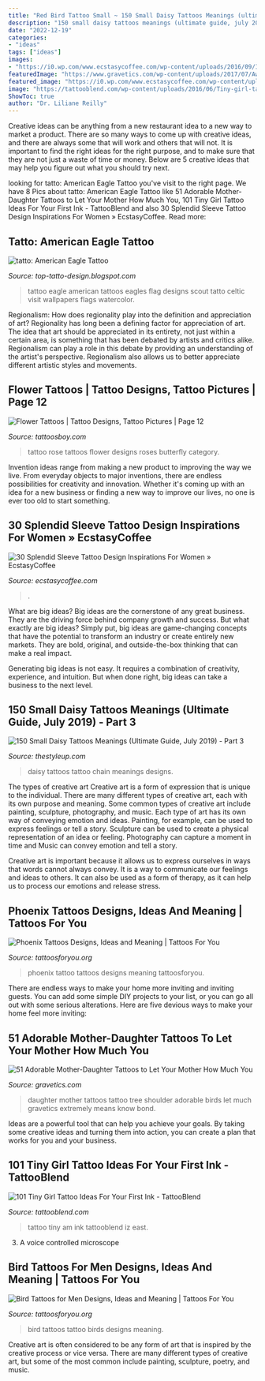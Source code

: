 ```yaml
---
title: "Red Bird Tattoo Small ~ 150 Small Daisy Tattoos Meanings (ultimate Guide, July 2019)"
description: "150 small daisy tattoos meanings (ultimate guide, july 2019)"
date: "2022-12-19"
categories:
- "ideas"
tags: ["ideas"]
images:
- "https://i0.wp.com/www.ecstasycoffee.com/wp-content/uploads/2016/09/Intricate-Geometric-Women’s-Tattoo-Design.jpg?resize=600%2C867"
featuredImage: "https://www.gravetics.com/wp-content/uploads/2017/07/Awesome-Tree-With-Birds-On-Shoulder-Mother-Daughter-Tattoo-Idea.jpg"
featured_image: "https://i0.wp.com/www.ecstasycoffee.com/wp-content/uploads/2016/09/Intricate-Geometric-Women’s-Tattoo-Design.jpg?resize=600%2C867"
image: "https://tattooblend.com/wp-content/uploads/2016/06/Tiny-girl-tattoo-design-3.jpg"
ShowToc: true
author: "Dr. Liliane Reilly"
---
```



Creative ideas can be anything from a new restaurant idea to a new way to market a product. There are so many ways to come up with creative ideas, and there are always some that will work and others that will not. It is important to find the right ideas for the right purpose, and to make sure that they are not just a waste of time or money. Below are 5 creative ideas that may help you figure out what you should try next.

	

		
looking for tatto: American Eagle Tattoo you've visit to the right page. We have 8 Pics about tatto: American Eagle Tattoo like 51 Adorable Mother-Daughter Tattoos to Let Your Mother How Much You, 101 Tiny Girl Tattoo Ideas For Your First Ink - TattooBlend and also 30 Splendid Sleeve Tattoo Design Inspirations For Women » EcstasyCoffee. Read more:
		
    
## Tatto: American Eagle Tattoo

<img loading=lazy src="https://3.bp.blogspot.com/-XaipPGDN2_8/UQVepohzFNI/AAAAAAAAQSs/BYBFm2ATFBw/s1600/Img9854_eagle.jpg" onerror="this.onerror=null;this.src='https://tse2.mm.bing.net/th?id=OIP.wymMuZdaokzFrw9IbLfOigAAAA&amp;pid=15.1';" alt="tatto: American Eagle Tattoo">

_Source: top-tatto-design.blogspot.com_

>tattoo eagle american tattoos eagles flag designs scout tatto celtic visit wallpapers flags watercolor. 

	

Regionalism: How does regionality play into the definition and appreciation of art?
Regionality has long been a defining factor for appreciation of art. The idea that art should be appreciated in its entirety, not just within a certain area, is something that has been debated by artists and critics alike. Regionalism can play a role in this debate by providing an understanding of the artist's perspective. Regionalism also allows us to better appreciate different artistic styles and movements.

    
## Flower Tattoos | Tattoo Designs, Tattoo Pictures | Page 12

<img loading=lazy src="http://www.tattoosboy.com/wp-content/uploads/2016/04/Blue-Rose-Tattoo-TB12033.jpg" onerror="this.onerror=null;this.src='https://tse3.mm.bing.net/th?id=OIP.hEpzRV5cr9ctkkWRnlF-JAHaLK&amp;pid=15.1';" alt="Flower Tattoos | Tattoo Designs, Tattoo Pictures | Page 12">

_Source: tattoosboy.com_

>tattoo rose tattoos flower designs roses butterfly category. 

	

Invention ideas range from making a new product to improving the way we live. From everyday objects to major inventions, there are endless possibilities for creativity and innovation. Whether it's coming up with an idea for a new business or finding a new way to improve our lives, no one is ever too old to start something.

    
## 30 Splendid Sleeve Tattoo Design Inspirations For Women » EcstasyCoffee

<img loading=lazy src="https://i0.wp.com/www.ecstasycoffee.com/wp-content/uploads/2016/09/Intricate-Geometric-Women’s-Tattoo-Design.jpg?resize=600%2C867" onerror="this.onerror=null;this.src='https://tse4.mm.bing.net/th?id=OIP.v5mlehx3lfyVlrDU7muCXAHaKs&amp;pid=15.1';" alt="30 Splendid Sleeve Tattoo Design Inspirations For Women » EcstasyCoffee">

_Source: ecstasycoffee.com_

>. 

	

What are big ideas?
Big ideas are the cornerstone of any great business. They are the driving force behind company growth and success. But what exactly are big ideas?
Simply put, big ideas are game-changing concepts that have the potential to transform an industry or create entirely new markets. They are bold, original, and outside-the-box thinking that can make a real impact.

Generating big ideas is not easy. It requires a combination of creativity, experience, and intuition. But when done right, big ideas can take a business to the next level.

    
## 150 Small Daisy Tattoos Meanings (Ultimate Guide, July 2019) - Part 3

<img loading=lazy src="https://thestyleup.com/wp-content/uploads/2015/03/daisy-chain-600x801.jpg" onerror="this.onerror=null;this.src='https://tse1.mm.bing.net/th?id=OIP.se3vbgxpXsJOqkgoTCvJpgHaJ4&amp;pid=15.1';" alt="150 Small Daisy Tattoos Meanings (Ultimate Guide, July 2019) - Part 3">

_Source: thestyleup.com_

>daisy tattoos tattoo chain meanings designs. 

	

The types of creative art
Creative art is a form of expression that is unique to the individual. There are many different types of creative art, each with its own purpose and meaning.
Some common types of creative art include painting, sculpture, photography, and music. Each type of art has its own way of conveying emotion and ideas. Painting, for example, can be used to express feelings or tell a story. Sculpture can be used to create a physical representation of an idea or feeling. Photography can capture a moment in time and Music can convey emotion and tell a story.

Creative art is important because it allows us to express ourselves in ways that words cannot always convey. It is a way to communicate our feelings and ideas to others. It can also be used as a form of therapy, as it can help us to process our emotions and release stress.

    
## Phoenix Tattoos Designs, Ideas And Meaning | Tattoos For You

<img loading=lazy src="http://www.tattoosforyou.org/wp-content/uploads/2013/10/Tattoo-Phoenix-766x1024.jpg" onerror="this.onerror=null;this.src='https://tse3.mm.bing.net/th?id=OIP.76Aa8pIQuaDgtg3GFvrknwHaJ5&amp;pid=15.1';" alt="Phoenix Tattoos Designs, Ideas and Meaning | Tattoos For You">

_Source: tattoosforyou.org_

>phoenix tattoo tattoos designs meaning tattoosforyou. 

	

There are endless ways to make your home more inviting and inviting guests. You can add some simple DIY projects to your list, or you can go all out with some serious alterations. Here are five devious ways to make your home feel more inviting: 

    
## 51 Adorable Mother-Daughter Tattoos To Let Your Mother How Much You

<img loading=lazy src="https://www.gravetics.com/wp-content/uploads/2017/07/Awesome-Tree-With-Birds-On-Shoulder-Mother-Daughter-Tattoo-Idea.jpg" onerror="this.onerror=null;this.src='https://tse2.mm.bing.net/th?id=OIP.PSe6ahlFuvpyXrfEE3HHoQHaFj&amp;pid=15.1';" alt="51 Adorable Mother-Daughter Tattoos to Let Your Mother How Much You">

_Source: gravetics.com_

>daughter mother tattoos tattoo tree shoulder adorable birds let much gravetics extremely means know bond. 

	

Ideas are a powerful tool that can help you achieve your goals. By taking some creative ideas and turning them into action, you can create a plan that works for you and your business.

    
## 101 Tiny Girl Tattoo Ideas For Your First Ink - TattooBlend

<img loading=lazy src="https://tattooblend.com/wp-content/uploads/2016/06/Tiny-girl-tattoo-design-3.jpg" onerror="this.onerror=null;this.src='https://tse4.mm.bing.net/th?id=OIP._wA3AJZ0brkKS-Mji86WPQHaJN&amp;pid=15.1';" alt="101 Tiny Girl Tattoo Ideas For Your First Ink - TattooBlend">

_Source: tattooblend.com_

>tattoo tiny am ink tattooblend iz east. 

	

3. A voice controlled microscope

    
## Bird Tattoos For Men Designs, Ideas And Meaning | Tattoos For You

<img loading=lazy src="https://www.tattoosforyou.org/wp-content/uploads/2017/10/Birds-Tattoo-for-Men.jpg" onerror="this.onerror=null;this.src='https://tse1.mm.bing.net/th?id=OIP.7ZGlIjqjoyNioxBQ7iKGBAHaJ3&amp;pid=15.1';" alt="Bird Tattoos for Men Designs, Ideas and Meaning | Tattoos For You">

_Source: tattoosforyou.org_

>bird tattoos tattoo birds designs meaning. 

	

Creative art is often considered to be any form of art that is inspired by the creative process or vice versa. There are many different types of creative art, but some of the most common include painting, sculpture, poetry, and music.


